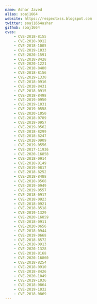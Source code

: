```yaml
---
name: Ashar Javed
alias: soaj1664
website: https://respectxss.blogspot.com
twitter: soaj1664ashar
github: soaj1664
cves:
    - CVE-2018-8155
    - CVE-2018-0912
    - CVE-2018-1005
    - CVE-2019-1033
    - CVE-2020-1591
    - CVE-2018-8428
    - CVE-2020-1221
    - CVE-2018-8480
    - CVE-2018-8156
    - CVE-2019-1330
    - CVE-2018-0916
    - CVE-2018-8431
    - CVE-2018-0915
    - CVE-2018-8498
    - CVE-2019-0950
    - CVE-2019-1031
    - CVE-2019-0558
    - CVE-2020-1050
    - CVE-2018-0789
    - CVE-2019-0957
    - CVE-2019-0562
    - CVE-2018-8299
    - CVE-2018-8247
    - CVE-2018-0909
    - CVE-2019-0556
    - CVE-2017-11936
    - CVE-2020-16858
    - CVE-2018-0914
    - CVE-2018-8149
    - CVE-2019-0817
    - CVE-2018-8252
    - CVE-2018-8488
    - CVE-2018-8568
    - CVE-2019-0949
    - CVE-2019-0557
    - CVE-2018-0917
    - CVE-2018-0923
    - CVE-2018-0921
    - CVE-2018-8518
    - CVE-2019-1329
    - CVE-2020-16859
    - CVE-2018-0911
    - CVE-2020-0656
    - CVE-2018-0944
    - CVE-2019-0668
    - CVE-2018-8572
    - CVE-2018-0913
    - CVE-2020-1328
    - CVE-2018-8168
    - CVE-2020-16860
    - CVE-2018-8254
    - CVE-2018-0910
    - CVE-2018-8426
    - CVE-2020-1049
    - CVE-2019-1036
    - CVE-2018-0864
    - CVE-2019-1032
    - CVE-2018-0869
---
```

